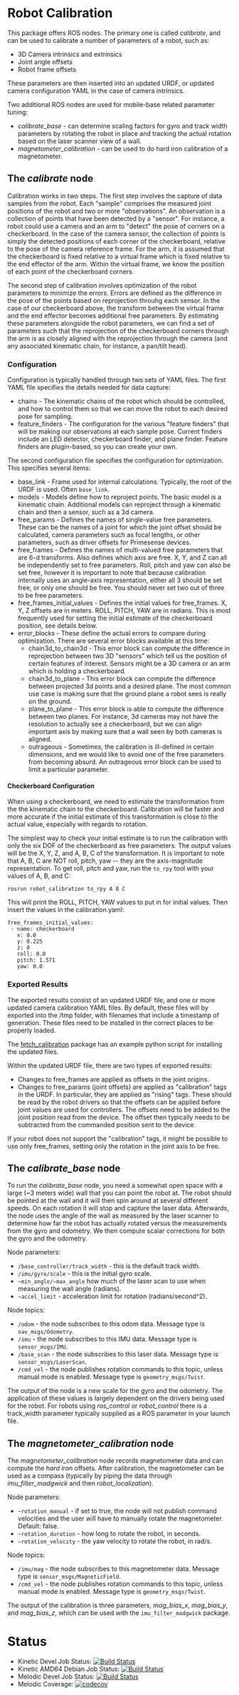 # Robot Calibration

This package offers ROS nodes. The primary one is called _calibrate_, and
can be used to calibrate a number of parameters of a robot, such as:

 * 3D Camera intrinsics and extrinsics
 * Joint angle offsets
 * Robot frame offsets

These parameters are then inserted into an updated URDF, or updated camera
configuration YAML in the case of camera intrinsics.

Two additional ROS nodes are used for mobile-base related parameter tuning:

 * _calibrate_base_ - can determine scaling factors for gyro and track
   width parameters by rotating the robot in place and tracking the actual
   rotation based on the laser scanner view of a wall.
 * _magnetometer_calibration_ - can be used to do hard iron calibration
   of a magnetometer.

## The _calibrate_ node

Calibration works in two steps. The first step involves the capture of data
samples from the robot. Each "sample" comprises the measured joint positions
of the robot and two or more "observations". An observation is a collection
of points that have been detected by a "sensor". For instance, a robot could
use a camera and an arm to "detect" the pose of corners on a checkerboard.
In the case of the camera sensor, the collection of points is simply the
detected positions of each corner of the checkerboard, relative to the pose
of the camera reference frame. For the arm, it is assumed that the checkerboard
is fixed relative to a virtual frame which is fixed relative to the end
effector of the arm. Within the virtual frame, we know the position of each
point of the checkerboard corners.

The second step of calibration involves optimization of the robot parameters
to minimize the errors. Errors are defined as the difference in the pose
of the points based on reprojection throuhg each sensor. In the case of our
checkerboard above, the transform between the virtual frame and the end
effector becomes additional free parameters. By estimating these parameters
alongside the robot parameters, we can find a set of parameters such that
the reprojection of the checkerboard corners through the arm is as closely
aligned with the reprojection through the camera (and any associated
kinematic chain, for instance, a pan/tilt head).

### Configuration

Configuration is typically handled through two sets of YAML files. The first
YAML file specifies the details needed for data capture:

 * chains - The kinematic chains of the robot which should be controlled,
   and how to control them so that we can move the robot to each desired pose
   for sampling.
 * feature_finders - The configuration for the various "feature finders" that
   will be making our observations at each sample pose. Current finders include
   an LED detector, checkerboard finder, and plane finder. Feature finders
   are plugin-based, so you can create your own.

The second configuration file specifies the configuration for optimization.
This specifies several items:

 * base_link - Frame used for internal calculations. Typically, the root of the
   URDF is used. Often `base_link`.
 * models - Models define how to reproject points. The basic model is a
   kinematic chain. Additional models can reproject through a kinematic
   chain and then a sensor, such as a 3d camera.
 * free_params - Defines the names of single-value free parameters. These
   can be the names of a joint for which the joint offset should be calculated,
   camera parameters such as focal lengths, or other parameters, such as
   driver offsets for Primesense devices.
 * free_frames - Defines the names of multi-valued free parameters that
   are 6-d transforms. Also defines which axis are free. X, Y, and Z can all
   be independently set to free parameters. Roll, pitch and yaw can also be
   set free, however it is important to note that because calibration
   internally uses an angle-axis representation, either all 3 should be set
   free, or only one should be free. You should never set two out of three
   to be free parameters.
 * free_frames_initial_values - Defines the initial values for free_frames.
   X, Y, Z offsets are in meters. ROLL, PITCH, YAW are in radians. This is most
   frequently used for setting the initial estimate of the checkerboard position,
   see details below.
 * error_blocks - These define the actual errors to compare during optimization.
   There are several error blocks available at this time:
   * chain3d_to_chain3d - This error block can compute the difference in
     reprojection between two 3D "sensors" which tell us the position of
     certain features of interest. Sensors might be a 3D camera or an arm
     which is holding a checkerboard.
   * chain3d_to_plane - This error block can compute the difference between
     projected 3d points and a desired plane. The most common use case is making
     sure that the ground plane a robot sees is really on the ground.
   * plane_to_plane - This error block is able to compute the difference
     between two planes. For instance, 3d cameras may not have the resolution
     to actually see a checkerboard, but we can align important axis by
     making sure that a wall seen by both cameras is aligned.
   * outrageous - Sometimes, the calibration is ill-defined in certain dimensions,
     and we would like to avoid one of the free parameters from becoming
     absurd. An outrageous error block can be used to limit a particular
     parameter.

#### Checkerboard Configuration
When using a checkerboard, we need to estimate the transformation from the
the kinematic chain to the checkerboard. Calibration will be faster and more
accurate if the initial estimate of this transformation is close to the actual
value, especially with regards to rotation.

The simplest way to check your initial estimate is to run the calibration with
only the six DOF of the checkerboard as free parameters. The output values will
be the X, Y, Z, and A, B, C of the transformation. It is important to note that
A, B, C are NOT roll, pitch, yaw -- they are the axis-magnitude representation.
To get roll, pitch and yaw, run the ``to_rpy`` tool with your values of A, B,
and C:
```
rosrun robot_calibration to_rpy A B C
```
This will print the ROLL, PITCH, YAW values to put in for initial values. Then
insert the values in the calibration.yaml:
```
free_frames_initial_values:
 - name: checkerboard
   x: 0.0
   y: 0.225
   z: 0
   roll: 0.0
   pitch: 1.571
   yaw: 0.0
```

### Exported Results

The exported results consist of an updated URDF file, and one or more updated
camera calibration YAML files. By default, these files will by exported into
the /tmp folder, with filenames that include a timestamp of generation. These
files need to be installed in the correct places to be properly loaded.

The [fetch_calibration](https://github.com/fetchrobotics/fetch_ros/tree/indigo-devel/fetch_calibration)
package has an example python script for installing the updated files.

Within the updated URDF file, there are two types of exported results:

 * Changes to free_frames are applied as offsets in the joint origins.
 * Changes to free_params (joint offsets) are applied as "calibration" tags
   in the URDF. In particular, they are applied as "rising" tags. These
   should be read by the robot drivers so that the offsets can be applied
   before joint values are used for controllers. The offsets need to be added
   to the joint position read from the device. The offset then typically
   needs to be subtracted from the commanded position sent to the device.

If your robot does not support the "calibration" tags, it might be possible
to use only free_frames, setting only the rotation in the joint axis to be
free.

## The _calibrate_base_ node

To run the _calibrate_base_ node, you need a somewhat open space with a large
(~3 meters wide) wall that you can point the robot at. The robot should be
pointed at the wall and it will then spin around at several different speeds.
On each rotation it will stop and capture the laser data. Afterwards, the
node uses the angle of the wall as measured by the laser scanner to determine
how far the robot has actually rotated versus the measurements from the gyro
and odometry. We then compute scalar corrections for both the gyro and the
odometry.

Node parameters:

 * <code>/base_controller/track_width</code> - this is the default track width.
 * <code>/imu/gyro/scale</code> - this is the initial gyro scale.
 * <code>~min_angle/~max_angle</code> how much of the laser scan to use when
   measuring the wall angle (radians).
 * <code>~accel_limit</code> - acceleration limit for rotation (radians/second^2).

Node topics:

 * <code>/odom</code> - the node subscribes to this odom data. Message type
   is <code>nav_msgs/Odometry</code>.
 * <code>/imu</code> - the node subscribes to this IMU data. Message type
   is <code>sensor_msgs/IMU</code>.
 * <code>/base_scan</code> - the node subscribes to this laser data. Message type
   is <code>sensor_msgs/LaserScan</code>.
 * <code>/cmd_vel</code> - the node publishes rotation commands to this topic, unless
   manual mode is enabled. Message type is <code>geometry_msgs/Twist</code>.

The output of the node is a new scale for the gyro and the odometry. The application
of these values is largely dependent on the drivers being used for the robot. For
robots using _ros_control_ or _robot_control_ there is a track_width parameter
typically supplied as a ROS parameter in your launch file.

## The _magnetometer_calibration_ node

The _magnetometer_calibration_ node records magnetometer data and can compute
the _hard iron_ offsets. After calibration, the magnetometer can be used as
a compass (typically by piping the data through _imu_filter_madgwick_ and
then _robot_localization_).

Node parameters:

 * <code>~rotation_manual</code> - if set to true, the node will not publish command
   velocities and the user will have to manually rotate the magnetometer. Default: false.
 * <code>~rotation_duration</code> - how long to rotate the robot, in seconds.
 * <code>~rotation_velocity</code> - the yaw velocity to rotate the robot, in rad/s.

Node topics:

 * <code>/imu/mag</code> - the node subscribes to this magnetometer data. Message type
   is <code>sensor_msgs/MagneticField</code>.
 * <code>/cmd_vel</code> - the node publishes rotation commands to this topic, unless
   manual mode is enabled. Message type is <code>geometry_msgs/Twist</code>.

The output of the calibration is three parameters, _mag_bias_x_, _mag_bias_y_,
and _mag_bias_z_, which can be used with the <code>imu_filter_madgwick</code> package.

# Status

 * Kinetic Devel Job Status: [![Build Status](http://build.ros.org/buildStatus/icon?job=Kdev__robot_calibration__ubuntu_xenial_amd64)](http://build.ros.org/job/Kdev__robot_calibration__ubuntu_xenial_amd64/)
 * Kinetic AMD64 Debian Job Status: [![Build Status](http://build.ros.org/buildStatus/icon?job=Kbin_uX64__robot_calibration__ubuntu_xenial_amd64__binary)](http://build.ros.org/job/Kbin_uX64__robot_calibration__ubuntu_xenial_amd64__binary/)
 * Melodic Devel Job Status: [![Build Status](http://build.ros.org/buildStatus/icon?job=Mdev__robot_calibration__ubuntu_bionic_amd64)](http://build.ros.org/job/Mdev__robot_calibration__ubuntu_bionic_amd64/)
 * Melodic Coverage: [![codecov](https://codecov.io/gh/mikeferguson/robot_calibration/branch/master/graph/badge.svg)](https://codecov.io/gh/mikeferguson/robot_calibration)

